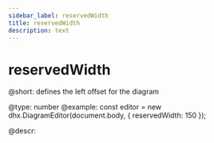 ```yaml
---
sidebar_label: reservedWidth
title: reservedWidth
description: text
---
```


# reservedWidth

@short:
defines the left offset for the diagram

@type: number
@example:
const editor = new dhx.DiagramEditor(document.body, {
    reservedWidth: 150
});

@descr:
